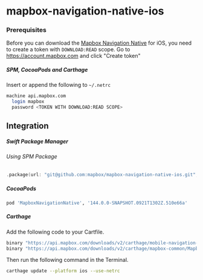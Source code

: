 # mapbox-navigation-native-ios

### Prerequisites

Before you can download the [Mapbox Navigation Native](https://github.com/mapbox/mapbox-navigation-native) for iOS, you need to create a token with `DOWNLOAD:READ` scope.
Go to https://account.mapbox.com and click "Create token"

##### SPM, CocoaPods and Carthage
Insert or append the following to `~/.netrc`

```bash
machine api.mapbox.com
  login mapbox
  password <TOKEN WITH DOWNLOAD:READ SCOPE>
```

## Integration

##### Swift Package Manager

###### Using SPM Package

```swift
.package(url: "git@github.com:mapbox/mapbox-navigation-native-ios.git", from: "144.0.0-SNAPSHOT.0921T1302Z.510e66a"),
```

##### CocoaPods

```ruby
pod 'MapboxNavigationNative', '144.0.0-SNAPSHOT.0921T1302Z.510e66a'
```

##### Carthage

Add the following code to your Cartfile.

```bash
binary "https://api.mapbox.com/downloads/v2/carthage/mobile-navigation-native/MapboxNavigationNative.json" == 144.0.0-SNAPSHOT.0921T1302Z.510e66a
binary "https://api.mapbox.com/downloads/v2/carthage/mapbox-common/MapboxCommon-ios.json" == 24.0.0-beta.5
```

Then run the following command in the Terminal.
```bash
carthage update --platform ios --use-netrc
```
